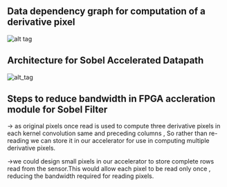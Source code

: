 ## Data dependency graph for computation of a derivative pixel

![alt tag](https://cloud.githubusercontent.com/assets/17951883/23996071/2b1df750-0a72-11e7-97fe-08915c0668e1.png)


## Architecture for Sobel Accelerated Datapath
![alt_tag](https://cloud.githubusercontent.com/assets/17951883/24008316/4a3c9f7c-0a97-11e7-8376-38e01bd0f8b4.png)


## Steps to reduce bandwidth in FPGA accleration module for Sobel Filter

-> as original pixels once read is used to compute three derivative pixels in each kernel convolution same and preceding columns , So rather than re-reading we can store it in our accelerator for use in computing multiple derivative pixels.

->we could design small pixels in our accelerator to store complete rows read from the sensor.This would allow each pixel to be read only once , reducing the bandwidth required for reading pixels.
